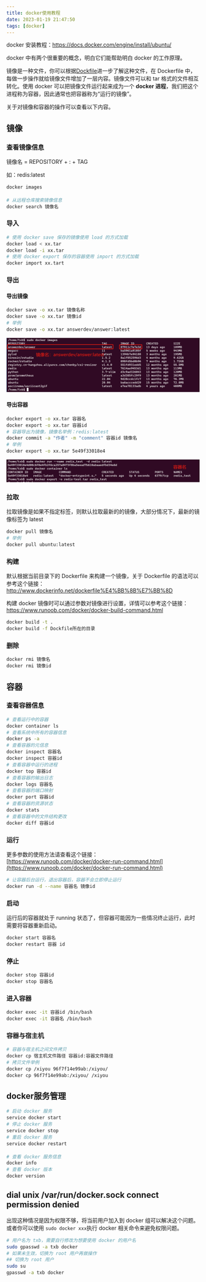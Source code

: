 ```yaml
---
title: docker使用教程
date: 2023-01-19 21:47:50
tags: [docker]
---
```


docker 安装教程：https://docs.docker.com/engine/install/ubuntu/

<!--more-->

docker 中有两个很重要的概念，明白它们能帮助明白 docker 的工作原理。

镜像是一种文件，你可以根据[Dockfile](http://www.dockerinfo.net/dockerfile%E4%BB%8B%E7%BB%8D)进一步了解这种文件，在 Dockerfile 中，每做一步操作就给镜像文件增加了一层内容。镜像文件可以和 tar 格式的文件相互转化。使用 docker 可以把镜像文件运行起来成为一个 **docker 进程**，我们把这个进程称为容器，因此通常也把容器称为“运行的镜像”。

关于对镜像和容器的操作可以查看以下内容。

## 镜像

### 查看镜像信息

镜像名 = REPOSITORY + : + TAG

如：redis:latest

```bash
docker images

# 从远程仓库搜索镜像信息
docker search 镜像名
```

### 导入

```bash
# 使用 docker save 保存的镜像使用 load 的方式加载
docker load < xx.tar
docker load -i xx.tar
# 使用 docker export 保存的容器使用 import 的方式加载
docker import xx.tart
```

### 导出

#### 导出镜像

```bash
docker save -o xx.tar 镜像名称
docker save -o xx.tar 镜像id
# 举例
docker save -o xx.tar answerdev/answer:latest
```

![image-20230120105502988](docker使用教程/image-20230120105502988.png)

#### 导出容器

```bash
docker export -o xx.tar 容器名
docker export -o xx.tar 容器id
# 容器导出为镜像，镜像名举例：redis:latest
docker commit -a "作者" -m "comment" 容器id 镜像名
# 举例
docker export -o xx.tar 5e49f33018e4
```

![image-20230120111129235](docker使用教程/image-20230120111129235.png)

### 拉取

拉取镜像是如果不指定标签，则默认拉取最新的的镜像，大部分情况下，最新的镜像标签为 latest

```bash
docker pull 镜像名
# 举例
docker pull ubuntu:latest
```

### 构建

默认根据当前目录下的 Dockerfile 来构建一个镜像，关于 Dockerfile 的语法可以参考这个链接：http://www.dockerinfo.net/dockerfile%E4%BB%8B%E7%BB%8D

构建 docker 镜像时可以通过参数对镜像进行设置，详情可以参考这个链接：https://www.runoob.com/docker/docker-build-command.html

```bash
docker build -t .
docker build -f Dockfile所在的目录
```

### 删除

```bash
docker rmi 镜像名
docker rmi 镜像id
```

## 容器

### 查看容器信息

```bash
# 查看运行中的容器
docker container ls
# 查看系统中所有的容器信息
docker ps -a
# 查看容器的元信息
docker inspect 容器名
docker inspect 容器id
# 查看容器中运行的进程
docker top 容器id
# 查看容器的输出日志
docker logs 容器名
# 查看容器的端口映射
docker port 容器id
# 查看容器的资源状态
docker stats
# 查看容器中的文件结构更改
docker diff 容器id
```

### 运行

更多参数的使用方法请查看这个链接：[https://www.runoob.com/docker/docker-run-command.html](https://www.runoob.com/docker/docker-run-command.html)

```bash
# 让容器后台运行，退出容器后，容器不会立即停止运行
docker run -d --name 容器名 镜像id
```

### 启动

运行后的容器就处于 running 状态了，但容器可能因为一些情况终止运行，此时需要将容器重新启动。

```bash
docker start 容器名
docker restart 容器 id
```

### 停止

```bash
docker stop 容器id
docker stop 容器名
```

### 进入容器

```bash
docker exec -it 容器id /bin/bash
docker exec -it 容器名 /bin/bash
```

### 容器与宿主机

```bash
# 容器与宿主机之间文件拷贝
docker cp 宿主机文件路径 容器id:容器文件路径
# 拷贝文件举例
docker cp /xiyou 96f7f14e99ab:/xiyou/
docker cp 96f7f14e99ab:/xiyou/ /xiyou
```

## docker服务管理

```bash
# 启动 docker 服务
service docker start
# 停止 docker 服务
service docker stop
# 重启 docker 服务
service docker restart

# 查看 docker 服务信息
docker info
# 查看 docker 版本
docker version
```

## dial unix /var/run/docker.sock connect permission denied

出现这种情况是因为权限不够，将当前用户加入到 docker 组可以解决这个问题。或者你可以使用 `sudo docker xxx`执行 docker 相关命令来避免权限问题。

```bash
# 用户名为 txb，需要自行修改为想要使用 docker 的用户名
sudo gpasswd -a txb docker
# 如果未生效，切换为 root 用户再做操作
## 切换为 root 用户
sudo su
gpasswd -a txb docker
```

